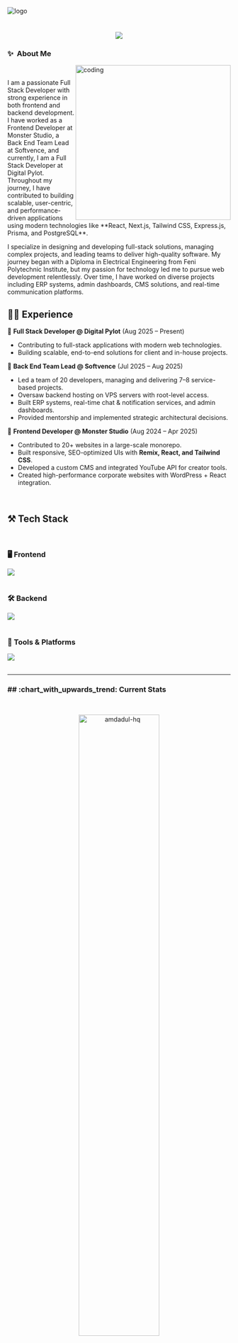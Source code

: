 ![logo](https://github.com/Amdadul-HQ/Amdadul-HQ/blob/main/2.png)

<h1 align="center">
    <img src="https://readme-typing-svg.herokuapp.com/?font=Righteous&size=35&center=true&vCenter=true&width=500&height=70&duration=4000&lines=Hi+There!+👋;+I'm+Amdadul+Haque!;" />
</h1>

### ✨&nbsp; About Me
<img align="right" alt="coding" width="350" hight="500" src="https://imarticus.org/blog/wp-content/uploads/2021/12/djbwgfw.gif">
<br/>
<p align="left">I am a passionate Full Stack Developer with strong experience in both frontend and backend development. I have worked as a Frontend Developer at Monster Studio, a Back End Team Lead at Softvence, and currently, I am a Full Stack Developer at Digital Pylot. Throughout my journey, I have contributed to building scalable, user-centric, and performance-driven applications using modern technologies like **React, Next.js, Tailwind CSS, Express.js, Prisma, and PostgreSQL**.</p>

<p align="left">I specialize in designing and developing full-stack solutions, managing complex projects, and leading teams to deliver high-quality software. My journey began with a Diploma in Electrical Engineering from Feni Polytechnic Institute, but my passion for technology led me to pursue web development relentlessly. Over time, I have worked on diverse projects including ERP systems, admin dashboards, CMS solutions, and real-time communication platforms.</p>

<h2 align="left">🧑‍💻 Experience</h2> 

💼 **Full Stack Developer @ Digital Pylot** (Aug 2025 – Present)  
- Contributing to full-stack applications with modern web technologies.  
- Building scalable, end-to-end solutions for client and in-house projects.  

💼 **Back End Team Lead @ Softvence** (Jul 2025 – Aug 2025)  
- Led a team of 20 developers, managing and delivering 7–8 service-based projects.  
- Oversaw backend hosting on VPS servers with root-level access.  
- Built ERP systems, real-time chat & notification services, and admin dashboards.  
- Provided mentorship and implemented strategic architectural decisions.  

💼 **Frontend Developer @ Monster Studio** (Aug 2024 – Apr 2025)  
- Contributed to 20+ websites in a large-scale monorepo.  
- Built responsive, SEO-optimized UIs with **Remix, React, and Tailwind CSS**.  
- Developed a custom CMS and integrated YouTube API for creator tools.  
- Created high-performance corporate websites with WordPress + React integration.  

<br/>
<h2 align="left">⚒️ Tech Stack</h2>
<br/>
<h3 align="left">🖥️ Frontend</h3> 
<div align="left">
  <img src="https://skillicons.dev/icons?i=html,css,javascript,typescript,react,nextjs,remix,redux,tailwind" />
</div>
<br/>
<h3 align="left">🛠️ Backend</h3> 
<div align="left">
  <img src="https://skillicons.dev/icons?i=nodejs,express,mongodb,mysql,postgres,prisma,firebase,jwt" />
</div>
<br/>
<h3 align="left">🧰 Tools & Platforms</h3> 
<div align="left">
   <img src="https://skillicons.dev/icons?i=git,github,vscode,vite,figma,xd,ai,ae" />
</div>
<br/>
<hr/>
<!-- Proudly created with GPRM ( https://gprm.itsvg.in ) -->
<h3 align="left">## :chart_with_upwards_trend: Current Stats</h3>
<br />
<p align="center"><img width="60%" align="center" src="https://github-readme-streak-stats.herokuapp.com/?user=amdadul-hq&theme=radical&hide_border=true&theme=dark&hide_border=true&background=0D1117&stroke=0D1117&fire=FF1CF7&sideLabels=00F0FF&currStreakNum=FF1CF7&ring=FF1CF7&currStreakLabel=FF1CF7&sideNums=00F0FF" alt="amdadul-hq" /></p>
<p align="center">
<br />


<p align="left"> <img src="https://komarev.com/ghpvc/?username=amdadul-hq&label=Profile%20views&color=0e75b6&style=flat" alt="amdadul-hq" /> </p>

- 🔭 I’m currently working at [Softvence](https://www.facebook.com/softvenceagency/)

- 🌱 I’m currently learning **DevOps**

- 👨‍💻 All of my projects are available at [Portfolio](http://amdadulhq.vercel.app)

- 📫 How to reach me **rimonamdadul301@gmail.com**

- 📄 Know about my experiences [Resume](https://drive.google.com/file/d/11s-a26rikQlVfEZs64oLOAEmC2yyxdc6/view)


## :mailbox: Reach me out

<p align="left"><a href="https://twitter.com/hoque_amdaul" target="blank"><img align="center" src="https://raw.githubusercontent.com/rahuldkjain/github-profile-readme-generator/master/src/images/icons/Social/twitter.svg" alt="hoque_amdaul" height="30" width="40" /></a>
<a href="https://linkedin.com/in/amdadul haque bhuiyan" target="blank"><img align="center" src="https://raw.githubusercontent.com/rahuldkjain/github-profile-readme-generator/master/src/images/icons/Social/linked-in-alt.svg" alt="amdadul haque bhuiyan" height="30" width="40" /></a>
<a href="https://fb.com/amdadu rimon" target="blank"><img align="center" src="https://raw.githubusercontent.com/rahuldkjain/github-profile-readme-generator/master/src/images/icons/Social/facebook.svg" alt="amdadu rimon" height="30" width="40" /></a></p>
